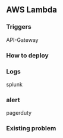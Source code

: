 ## AWS Lambda

### Triggers
API-Gateway

### How to deploy

### Logs
splunk

### alert
pagerduty


### Existing problem

